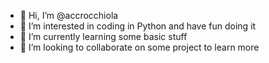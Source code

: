 - 👋 Hi, I’m @accrocchiola
- 👀 I’m interested in coding in Python and have fun doing it
- 🌱 I’m currently learning some basic stuff
- 💞️ I’m looking to collaborate on some project to learn more

<!---
accrocchiola/accrocchiola is a ✨ special ✨ repository because its `README.md` (this file) appears on your GitHub profile.
You can click the Preview link to take a look at your changes.
--->
